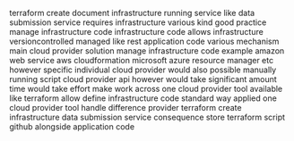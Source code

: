 terraform create document infrastructure running service like data submission service requires infrastructure various kind good practice manage infrastructure code infrastructure code allows infrastructure versioncontrolled managed like rest application code various mechanism main cloud provider solution manage infrastructure code example amazon web service aws cloudformation microsoft azure resource manager etc however specific individual cloud provider would also possible manually running script cloud provider api however would take significant amount time would take effort make work across one cloud provider tool available like terraform allow define infrastructure code standard way applied one cloud provider tool handle difference provider terraform create infrastructure data submission service consequence store terraform script github alongside application code